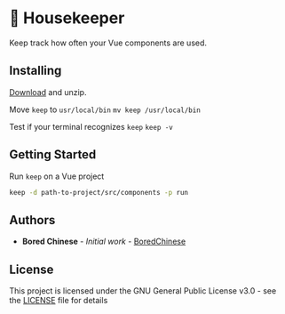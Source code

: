 # 🧹 Housekeeper
Keep track how often your Vue components are used.

## Installing

[Download](https://github.com/boredchinese/housekeeper/releases) and unzip.

Move `keep` to `usr/local/bin`
`mv keep /usr/local/bin`

Test if your terminal recognizes `keep`
`keep -v`

## Getting Started

Run `keep` on a Vue project

```bash
keep -d path-to-project/src/components -p run
```

## Authors

* **Bored Chinese** - *Initial work* - [BoredChinese](https://github.com/boredchinese)

## License

This project is licensed under the GNU General Public License v3.0 - see the [LICENSE](LICENSE) file for details
